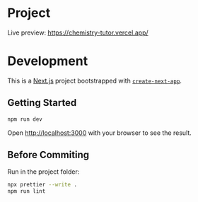 # Project

Live preview: https://chemistry-tutor.vercel.app/

# Development

This is a [Next.js](https://nextjs.org/) project bootstrapped with [`create-next-app`](https://github.com/vercel/next.js/tree/canary/packages/create-next-app).

## Getting Started

```bash
npm run dev
```

Open [http://localhost:3000](http://localhost:3000) with your browser to see the result.

## Before Commiting

Run in the project folder:

```bash
npx prettier --write .
npm run lint
```
